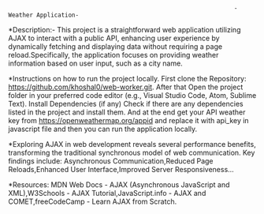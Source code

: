                                                                     -Weather Application-
*Description:- This project is a straightforward web application utilizing AJAX to interact with a public API, enhancing user experience by dynamically fetching and displaying data without requiring a page reload.Specifically, the application focuses on providing weather information based on user input, such as a city name.

*Instructions on how to run the project locally. First clone the Repository: https://github.com/khoshal0/web-worker.git. After that Open the project folder in your preferred code editor (e.g., Visual Studio Code, Atom, Sublime Text). Install Dependencies (if any) Check if there are any dependencies listed in the project and install them. And at the end get your API weather key from https://openweathermap.org/appid and replace it with api_key in javascript file and then you can run the application locally.

*Exploring AJAX in web development reveals several performance benefits, transforming the traditional synchronous model of web communication. Key findings include:
 Asynchronous Communication,Reduced Page Reloads,Enhanced User Interface,Improved Server Responsiveness...

*Resources: MDN Web Docs - AJAX (Asynchronous JavaScript and XML),W3Schools - AJAX Tutorial,JavaScript.info - AJAX and COMET,freeCodeCamp - Learn AJAX from Scratch.
 
